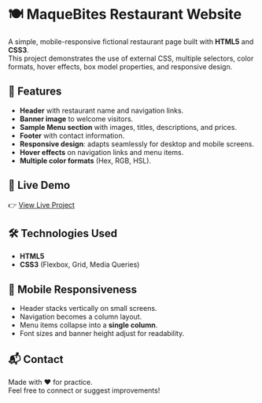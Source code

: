 # 🍽️ MaqueBites Restaurant Website

A simple, mobile-responsive fictional restaurant page built with **HTML5** and **CSS3**.  
This project demonstrates the use of external CSS, multiple selectors, color formats, hover effects, box model properties, and responsive design.



## 🌟 Features
- **Header** with restaurant name and navigation links.  
- **Banner image** to welcome visitors.  
- **Sample Menu section** with images, titles, descriptions, and prices.  
- **Footer** with contact information.  
- **Responsive design**: adapts seamlessly for desktop and mobile screens.  
- **Hover effects** on navigation links and menu items.  
- **Multiple color formats** (Hex, RGB, HSL).  

## 🚀 Live Demo
👉 [View Live Project](https://maquebites.netlify.app/)  



## 🛠️ Technologies Used
- **HTML5**
- **CSS3** (Flexbox, Grid, Media Queries)




## 📱 Mobile Responsiveness
- Header stacks vertically on small screens.  
- Navigation becomes a column layout.  
- Menu items collapse into a **single column**.  
- Font sizes and banner height adjust for readability.  


## 📬 Contact
Made with ❤️ for practice.  
Feel free to connect or suggest improvements!

